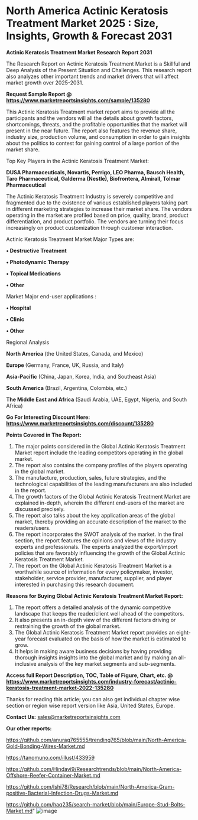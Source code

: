 # North America Actinic Keratosis Treatment Market 2025 : Size, Insights, Growth & Forecast 2031

<strong>Actinic Keratosis Treatment Market Research Report 2031</strong>

The Research Report on Actinic Keratosis Treatment Market is a Skillful and Deep Analysis of the Present Situation and Challenges. This research report also analyzes other important trends and market drivers that will affect market growth over 2025-2031.

<strong>Request Sample Report @ <a href=https://www.marketreportsinsights.com/sample/135280>https://www.marketreportsinsights.com/sample/135280</a></strong>

This Actinic Keratosis Treatment market report aims to provide all the participants and the vendors will all the details about growth factors, shortcomings, threats, and the profitable opportunities that the market will present in the near future. The report also features the revenue share, industry size, production volume, and consumption in order to gain insights about the politics to contest for gaining control of a large portion of the market share.

Top Key Players in the Actinic Keratosis Treatment Market:

<strong>DUSA Pharmaceuticals, Novartis, Perrigo, LEO Pharma, Bausch Health, Taro Pharmaceutical, Galderma (Nestle), Biofrontera, Almirall, Tolmar Pharmaceutical</strong>

The Actinic Keratosis Treatment Industry is severely competitive and fragmented due to the existence of various established players taking part in different marketing strategies to increase their market share. The vendors operating in the market are profiled based on price, quality, brand, product differentiation, and product portfolio. The vendors are turning their focus increasingly on product customization through customer interaction.

Actinic Keratosis Treatment Market Major Types are:

<strong>• Destructive Treatment

• Photodynamic Therapy

• Topical Medications

• Other</strong>

Market Major end-user applications :

<strong>• Hospital

• Clinic

• Other</strong>

Regional Analysis

</u><strong><b>North America</b></strong> (the United States, Canada, and Mexico)

<strong><b>Europe </b></strong>(Germany, France, UK, Russia, and Italy)

<strong><b>Asia-Pacific</b></strong> (China, Japan, Korea, India, and Southeast Asia)

<strong><b>South America</b></strong> (Brazil, Argentina, Colombia, etc.)

<strong><b>The Middle East and Africa</b></strong> (Saudi Arabia, UAE, Egypt, Nigeria, and South Africa)

<strong>Go For Interesting Discount Here: <a href=https://www.marketreportsinsights.com/discount/135280>https://www.marketreportsinsights.com/discount/135280</a></strong>

<strong>Points Covered in The Report:</strong>
<ol>
  <li>The major points considered in the Global Actinic Keratosis Treatment Market report include the leading competitors operating in the global market.</li>
  <li>The report also contains the company profiles of the players operating in the global market.</li>
  <li>The manufacture, production, sales, future strategies, and the technological capabilities of the leading manufacturers are also included in the report.</li>
  <li>The growth factors of the Global Actinic Keratosis Treatment Market are explained in-depth, wherein the different end-users of the market are discussed precisely.</li>
  <li>The report also talks about the key application areas of the global market, thereby providing an accurate description of the market to the readers/users.</li>
  <li>The report incorporates the SWOT analysis of the market. In the final section, the report features the opinions and views of the industry experts and professionals. The experts analyzed the export/import policies that are favorably influencing the growth of the Global Actinic Keratosis Treatment Market.</li>
  <li>The report on the Global Actinic Keratosis Treatment Market is a worthwhile source of information for every policymaker, investor, stakeholder, service provider, manufacturer, supplier, and player interested in purchasing this research document.</li>
</ol>
<strong>Reasons for Buying Global Actinic Keratosis Treatment Market Report:</strong>

<ol>
  <li>The report offers a detailed analysis of the dynamic competitive landscape that keeps the reader/client well ahead of the competitors.</li>
  <li>It also presents an in-depth view of the different factors driving or restraining the growth of the global market.</li>
  <li>The Global Actinic Keratosis Treatment Market report provides an eight-year forecast evaluated on the basis of how the market is estimated to grow.</li>
  <li>It helps in making aware business decisions by having providing thorough insights insights into the global market and by making an all-inclusive analysis of the key market segments and sub-segments.</li>
</ol>
<strong>Access full Report Description, TOC, Table of Figure, Chart, etc. @ <a href=https://www.marketreportsinsights.com/industry-forecast/actinic-keratosis-treatment-market-2022-135280>https://www.marketreportsinsights.com/industry-forecast/actinic-keratosis-treatment-market-2022-135280</a></strong>


Thanks for reading this article; you can also get individual chapter wise section or region wise report version like Asia, United States, Europe.

<strong>Contact Us:</strong>
sales@marketreportsinsights.com

<strong>Our other reports:</strong>

<a href=https://github.com/anurag765555/trending765/blob/main/North-America-Gold-Bonding-Wires-Market.md>https://github.com/anurag765555/trending765/blob/main/North-America-Gold-Bonding-Wires-Market.md</a>

<a href=https://tanomuno.com/illust/433959>https://tanomuno.com/illust/433959</a>

<a href=https://github.com/Hindavi9/Researchtrends/blob/main/North-America-Offshore-Reefer-Container-Market.md>https://github.com/Hindavi9/Researchtrends/blob/main/North-America-Offshore-Reefer-Container-Market.md</a>

<a href=https://github.com/Ishi78/Research/blob/main/North-America-Gram-positive-Bacterial-Infection-Drugs-Market.md>https://github.com/Ishi78/Research/blob/main/North-America-Gram-positive-Bacterial-Infection-Drugs-Market.md</a>

<a href=https://github.com/haq235/search-market/blob/main/Europe-Stud-Bolts-Market.md>https://github.com/haq235/search-market/blob/main/Europe-Stud-Bolts-Market.md</a>"
![image](https://github.com/user-attachments/assets/a48dc73b-091f-4d12-a654-8985a347924a)
